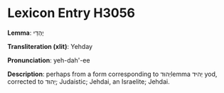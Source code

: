 # Lexicon Entry H3056

**Lemma**: יֶהְדַי

**Transliteration (xlit)**: Yehday

**Pronunciation**: yeh-dah'-ee

**Description**:
perhaps from a form corresponding to יְהוּדlemma יְהיּד yod, corrected to יְהוּד; Judaistic; Jehdai, an Israelite; Jehdai.
